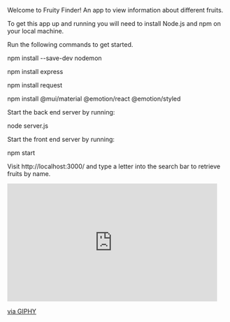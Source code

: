 Welcome to Fruity Finder!
An app to view information about different fruits.

To get this app up and running you will need to install Node.js and npm on your local machine.

Run the following commands to get started.

npm install --save-dev nodemon

npm install express

npm install request 

npm install @mui/material @emotion/react @emotion/styled


Start the back end server by running: 

node server.js

Start the front end server by running:

npm start

Visit http://localhost:3000/ and type a letter into the search bar to retrieve fruits by name. 

<iframe src="https://giphy.com/embed/tlUcU5t8oHsikZd3dL" width="480" height="270" frameBorder="0" class="giphy-embed" allowFullScreen></iframe><p><a href="https://giphy.com/gifs/react-javascript-expressjs-tlUcU5t8oHsikZd3dL">via GIPHY</a></p>

